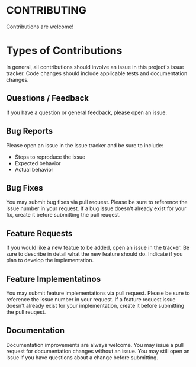 CONTRIBUTING
============

Contributions are welcome!

# Types of Contributions

In general, all contributions should involve an issue in this project's issue
tracker. Code changes should include applicable tests and documentation
changes.

## Questions / Feedback

If you have a question or general feedback, please open an issue.

## Bug Reports

Please open an issue in the issue tracker and be sure to include:

 - Steps to reproduce the issue
 - Expected behavior
 - Actual behavior

## Bug Fixes

You may submit bug fixes via pull request. Please be sure to reference the
issue number in your request. If a bug issue doesn't already exist for your
fix, create it before submitting the pull reuqest.

## Feature Requests

If you would like a new featue to be added, open an issue in the tracker. Be
sure to describe in detail what the new feature should do. Indicate if you plan
to develop the implementation.

## Feature Implementatinos

You may submit feature implementations via pull request. Please be sure to
reference the issue number in your request. If a feature request issue doesn't
already exist for your implementation, create it before submitting the pull
reuqest.

## Documentation

Documentation improvements are always welcome. You may issue a pull request
for documentation changes without an issue. You may still open an issue if you
have questions about a change before submitting.
